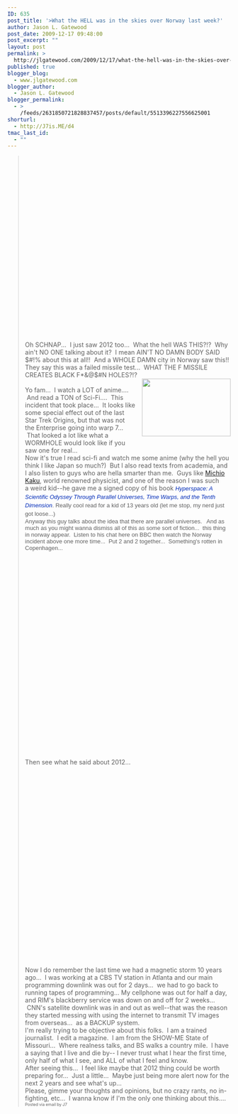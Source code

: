 ```yaml
---
ID: 635
post_title: '>What the HELL was in the skies over Norway last week?'
author: Jason L. Gatewood
post_date: 2009-12-17 09:48:00
post_excerpt: ""
layout: post
permalink: >
  http://jlgatewood.com/2009/12/17/what-the-hell-was-in-the-skies-over-norway-last-week/
published: true
blogger_blog:
  - www.jlgatewood.com
blogger_author:
  - Jason L. Gatewood
blogger_permalink:
  - >
    /feeds/2631850721828837457/posts/default/5513396227556625001
shorturl:
  - http://J7is.ME/d4
tmac_last_id:
  - ""
---
```

><div><object height="417" width="500"><param name="movie" value="http://www.youtube.com/v/RawvqY0S0ts&hl=en&fs=1" /><param name="wmode" value="window" /><param name="allowFullScreen" value="true" /><param name="allowscriptaccess" value="always" /><embed src="http://www.youtube.com/v/RawvqY0S0ts&hl=en&fs=1" allowfullscreen="true" type="application/x-shockwave-flash" allowscriptaccess="always" wmode="window" height="417" width="500"></embed></object><br /></div><div>Oh SCHNAP...  I just saw 2012 too...  What the hell WAS THIS?!?  Why ain't NO ONE talking about it?  I mean AIN'T NO DAMN BODY SAID $#!% about this at all!!  And a WHOLE DAMN city in Norway saw this!!<br /></div><div>They say this was a failed missile test...  WHAT THE F MISSILE CREATES BLACK F*&@$#N HOLES?!?<br /></div><div><div style="clear: both; text-align: center;"><a href="http://www.jlgatewood.com/wp-content/uploads/2010/10/350px-Worm3.jpg" style="clear: right; float: right; margin-bottom: 1em; margin-left: 1em;"><img border="0" height="130" src="http://www.jlgatewood.com/wp-content/uploads/2010/10/350px-Worm3.jpg" width="200" /></a><br /></div>Yo fam...  I watch a LOT of anime....  And read a TON of Sci-Fi....  This incident that took place...  It looks like some special effect out of the last Star Trek Origins, but that was not the Enterprise going into warp 7...  That looked a lot like what a WORMHOLE would look like if you saw one for real... <br /></div><div>Now it's true I read sci-fi and watch me some anime (why the hell you think I like Japan so much?)  But I also read texts from academia, and I also listen to guys who are hella smarter than me.  Guys like <a href="http://en.wikipedia.org/wiki/Michio_Kaku">Michio Kaku</a>, world renowned physicist, and one of the reason I was such a weird kid--he gave me a signed copy of his book <span style="font-family: sans-serif; font-size: 13px; line-height: 19px;"><i><a href="http://en.wikipedia.org/wiki/Hyperspace_(book)" style="background-color: initial; background-image: none; color: #002bb8; text-decoration: none;" title="Hyperspace (book)">Hyperspace: A Scientific Odyssey Through Parallel Universes, Time Warps, and the Tenth Dimension</a></i>. Really cool read for a kid of 13 years old (let me stop, my nerd just got loose...)</span><br /></div><div><span style="font-family: sans-serif; font-size: 13px; line-height: 19px;"><span style="font-family: arial; font-size: small; line-height: normal;">Anyway this guy talks about the idea that there are parallel universes.   And as much as you might wanna dismiss all of this as some sort of fiction...  this thing in norway appear.  Listen to his chat here on BBC then watch the Norway incident above one more time...  Put 2 and 2 together...  Something's rotten in Copenhagen...</span></span><br /><span style="font-family: sans-serif; font-size: 13px; line-height: 19px;"><span style="font-family: arial; font-size: small; line-height: normal;"><br /></span></span><br /></div><div><object height="417" width="500"><param name="movie" value="http://www.youtube.com/v/-rg3uNrI8tE&hl=en&fs=1" /><param name="wmode" value="window" /><param name="allowFullScreen" value="true" /><param name="allowscriptaccess" value="always" /><embed src="http://www.youtube.com/v/-rg3uNrI8tE&hl=en&fs=1" allowfullscreen="true" type="application/x-shockwave-flash" allowscriptaccess="always" wmode="window" height="417" width="500"></embed></object><br /></div><div><br />Then see what he said about 2012... <br /></div><div><br /><object height="417" width="500"><param name="movie" value="http://www.youtube.com/v/FN9RyIa6jQE&hl=en&fs=1" /><param name="wmode" value="window" /><param name="allowFullScreen" value="true" /><param name="allowscriptaccess" value="always" /><embed src="http://www.youtube.com/v/FN9RyIa6jQE&hl=en&fs=1" allowfullscreen="true" type="application/x-shockwave-flash" allowscriptaccess="always" wmode="window" height="417" width="500"></embed></object><br /></div><div><br />Now I do remember the last time we had a magnetic storm 10 years ago...  I was working at a CBS TV station in Atlanta and our main programming downlink was out for 2 days...  we had to go back to running tapes of programming... My cellphone was out for half a day, and RIM's blackberry service was down on and off for 2 weeks...  CNN's satellite downlink was in and out as well--that was the reason they started messing with using the internet to transmit TV images from overseas...  as a BACKUP system.<br /></div><div>I'm really trying to be objective about this folks.  I am a trained journalist.  I edit a magazine.  I am from the SHOW-ME State of Missouri...  Where realness talks, and BS walks a country mile.  I have a saying that I live and die by-- I never trust what I hear the first time, only half of what I see, and ALL of what I feel and know. <br /></div><div>After seeing this...  I feel like maybe that 2012 thing could be worth preparing for...  Just a little...  Maybe just being more alert now for the next 2 years and see what's up... <br /></div><div>Please, gimme your thoughts and opinions, but no crazy rants, no in-fighting, etc...  I wanna know if I'm the only one thinking about this....<br /></div><div style="font-size: 9px;">Posted via email by J7  <br /></div>